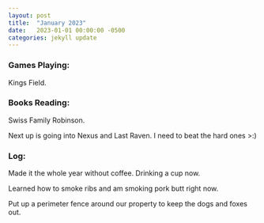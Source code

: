 ```yaml
---
layout: post
title:  "January 2023"
date:   2023-01-01 00:00:00 -0500
categories: jekyll update
---
```


### Games Playing:
Kings Field.

### Books Reading:
Swiss Family Robinson.

Next up is going into Nexus and Last Raven. I need to beat the hard ones >:)

### Log:

Made it the whole year without coffee. Drinking a cup now.

Learned how to smoke ribs and am smoking pork butt right now.

Put up a perimeter fence around our property to keep the dogs and foxes out.


[fs]: https://en.wikipedia.org/wiki/FromSoftware
